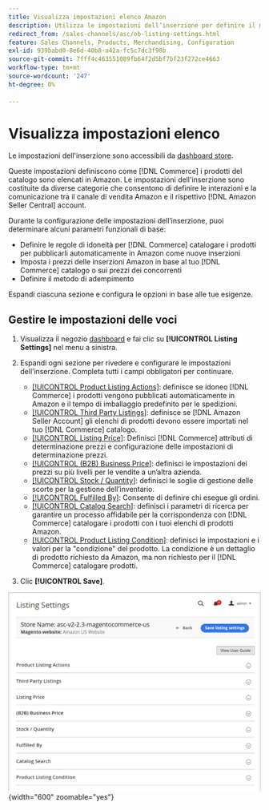 ```yaml
---
title: Visualizza impostazioni elenco Amazon
description: Utilizza le impostazioni dell’inserzione per definire il modo in cui [!DNL Commerce] i prodotti del catalogo sono elencati [!DNL Amazon Marketplace].
redirect_from: /sales-channels/asc/ob-listing-settings.html
feature: Sales Channels, Products, Merchandising, Configuration
exl-id: 939babd0-8e6d-40b8-a42a-fc5c7dc3f98b
source-git-commit: 7fff4c463551089fb64f2d5bf7bf23f272ce4663
workflow-type: tm+mt
source-wordcount: '247'
ht-degree: 0%

---
```


# Visualizza impostazioni elenco

Le impostazioni dell&#39;inserzione sono accessibili da [dashboard store](./amazon-store-dashboard.md).

Queste impostazioni definiscono come [!DNL Commerce] i prodotti del catalogo sono elencati in Amazon. Le impostazioni dell&#39;inserzione sono costituite da diverse categorie che consentono di definire le interazioni e la comunicazione tra il canale di vendita Amazon e il rispettivo [!DNL Amazon Seller Central] account.

Durante la configurazione delle impostazioni dell’inserzione, puoi determinare alcuni parametri funzionali di base:

- Definire le regole di idoneità per [!DNL Commerce] catalogare i prodotti per pubblicarli automaticamente in Amazon come nuove inserzioni
- Imposta i prezzi delle inserzioni Amazon in base al tuo [!DNL Commerce] catalogo o sui prezzi dei concorrenti
- Definire il metodo di adempimento

Espandi ciascuna sezione e configura le opzioni in base alle tue esigenze.

## Gestire le impostazioni delle voci

1. Visualizza il negozio [dashboard](./amazon-store-dashboard.md) e fai clic su **[!UICONTROL Listing Settings]** nel menu a sinistra.

1. Espandi ogni sezione per rivedere e configurare le impostazioni dell’inserzione. Completa tutti i campi obbligatori per continuare.

   - [[!UICONTROL Product Listing Actions]](./product-listing-actions.md): definisce se idoneo [!DNL Commerce] i prodotti vengono pubblicati automaticamente in Amazon e il tempo di imballaggio predefinito per le spedizioni.
   - [[!UICONTROL Third Party Listings]](./third-party-listing-settings.md): definisce se [!DNL Amazon Seller Account] gli elenchi di prodotti devono essere importati nel tuo [!DNL Commerce] catalogo.
   - [[!UICONTROL Listing Price]](./listing-price.md): Definisci [!DNL Commerce] attributi di determinazione prezzi e configurazione delle impostazioni di determinazione prezzi.
   - [[!UICONTROL (B2B) Business Price]](./business-pricing.md): definisci le impostazioni dei prezzi su più livelli per le vendite a un’altra azienda.
   - [[!UICONTROL Stock / Quantity]](./stock-quantity.md): definisci le soglie di gestione delle scorte per la gestione dell’inventario.
   - [[!UICONTROL Fulfilled By]](./fulfilled-by.md)\: Consente di definire chi esegue gli ordini.
   - [[!UICONTROL Catalog Search]](./catalog-search.md): definisci i parametri di ricerca per garantire un processo affidabile per la corrispondenza con [!DNL Commerce] catalogare i prodotti con i tuoi elenchi di prodotti Amazon.
   - [[!UICONTROL Product Listing Condition]](./product-listing-condition.md): definisci le impostazioni e i valori per la &quot;condizione&quot; del prodotto. La condizione è un dettaglio di prodotto richiesto da Amazon, ma non richiesto per il [!DNL Commerce] catalogare prodotti.

1. Clic **[!UICONTROL Save]**.

![Impostazioni elenco](assets/amazon-listing-settings.png){width="600" zoomable="yes"}
